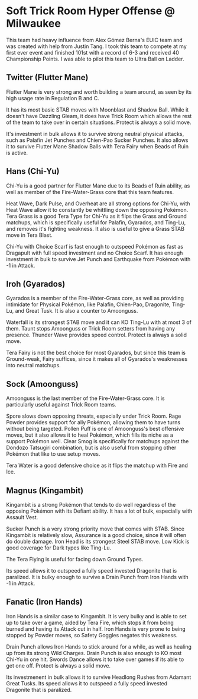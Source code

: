 # Soft Trick Room Hyper Offense @ Milwaukee

This team had heavy influence from Alex Gómez Berna's EUIC team and was created with help from Justin Tang. I took this team to compete at my first ever event and finished 101st with a record of 6-3 and received 40 Championship Points. I was able to pilot this team to Ultra Ball on Ladder.

## Twitter (Flutter Mane)

Flutter Mane is very strong and worth building a team around, as seen by its high usage rate in Regulation B and C.

It has its most basic STAB moves with Moonblast and Shadow Ball. While it doesn't have Dazzling Gleam, it does have Trick Room which allows the rest of the team to take over in certain situations. Protect is always a solid move.

It's investment in bulk allows it to survive strong neutral physical attacks, such as Palafin Jet Punches and Chien-Pao Sucker Punches. It also allows it to survive Flutter Mane Shadow Balls with Tera Fairy when Beads of Ruin is active.

## Hans (Chi-Yu)

Chi-Yu is a good partner for Flutter Mane due to its Beads of Ruin ability, as well as  member of the Fire-Water-Grass core that this team features.

Heat Wave, Dark Pulse, and Overheat are all strong options for Chi-Yu, with Heat Wave allow it to constantly be whittling down the opposing Pokémon. Tera Grass is a good Tera Type for Chi-Yu as it flips the Grass and Ground matchups, which is specifically useful for Palafin, Gyarados, and Ting-Lu, and removes it's fighting weakness. It also is useful to give a Grass STAB move in Tera Blast.

Chi-Yu with Choice Scarf is fast enough to outspeed Pokémon as fast as Dragapult with full speed investment and no Choice Scarf. It has enough investment in bulk to survive Jet Punch and Earthquake from Pokémon with -1 in Attack.

## Iroh (Gyarados)

Gyarados is a member of the Fire-Water-Grass core, as well as providing intimidate for Physical Pokémon, like Palafin, Chien-Pao, Dragonite, Ting-Lu, and Great Tusk. It is also a counter to Amoonguss.

Waterfall is its strongest STAB move and it can KO Ting-Lu with at most 3 of them. Taunt stops Amoonguss or Trick Room setters from having any presence. Thunder Wave provides speed control. Protect is always a solid move.

Tera Fairy is not the best choice for most Gyarados, but since this team is Ground-weak, Fairy suffices, since it makes all of Gyarados's weaknesses into neutral matchups.

## Sock (Amoonguss)

Amoonguss is the last member of the Fire-Water-Grass core. It is particularly useful against Trick Room teams.

Spore slows down opposing threats, especially under Trick Room. Rage Powder provides support for ally Pokémon, allowing them to have turns without being targeted. Pollen Puff is one of Amoonguss's best offensive moves, but it also allows it to heal Pokémon, which fills its niche as a support Pokémon well. Clear Smog is specifically for matchups against the Dondozo Tatsugiri combination, but is also useful from stopping other Pokémon that like to use setup moves.

Tera Water is a good defensive choice as it flips the matchup with Fire and Ice.

## Magnus (Kingambit)

Kingambit is a strong Pokémon that tends to do well regardless of the opposing Pokémon with its Defiant ability. It has a lot of bulk, especially with Assault Vest.

Sucker Punch is a very strong priority move that comes with STAB. Since Kingambit is relatively slow, Assurance is a good choice, since it will often do double damage. Iron Head is its strongest Steel STAB move. Low Kick is good coverage for Dark types like Ting-Lu. 

The Tera Flying is useful for facing down Ground Types.

Its speed allows it to outspeed a fully speed invested Dragonite that is paralized. It is bulky enough to survive a Drain Punch from Iron Hands with -1 in Attack.

## Fanatic (Iron Hands)

Iron Hands is a similar case to Kingambit. It is very bulky and is able to set up to take over a game, aided by Tera Fire, which stops it from being burned and having its Attack cut in half. Iron Hands is very prone to being stopped by Powder moves, so Safety Goggles negates this weakness.

Drain Punch allows Iron Hands to stick around for a while, as well as healing up from its strong Wild Charges. Drain Punch is also enough to KO most Chi-Yu in one hit. Swords Dance allows it to take over games if its able to get one off. Protect is always a solid move.

Its investmenent in bulk allows it to survive Headlong Rushes from Adamant Great Tusks. Its speed allows it to outspeed a fully speed invested Dragonite that is paralized.